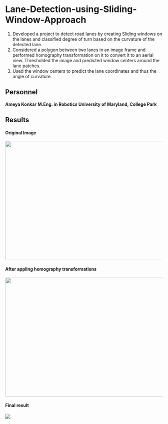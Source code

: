 # Lane-Detection-using-Sliding-Window-Approach

1.  Developed a project to detect road lanes by creating Sliding windows on the lanes and classified degree of turn based on the curvature of the detected lane.
2.  Considered a polygon between two lanes in an image frame and performed homography transformation on it to convert it to an aerial view. Thresholded the image and predicted  window centers around the lane patches.
3.  Used the window centers to predict the lane coordinates and thus the angle of curvature. 

## Personnel

**Ameya Konkar**
**M.Eng. in Robotics  University of Maryland, College Park**

## Results
#### Original Image
<img src="https://user-images.githubusercontent.com/78075049/222947402-0db3b611-ebe7-4da2-ab31-fe4a340041bf.png" width="700" height="380">

#### After appling homography transformations
<img src="https://user-images.githubusercontent.com/78075049/222947469-3a409a55-5391-4e4e-a483-0fc8b264748b.png" width="700" height="380">

#### Final result
<img src="https://user-images.githubusercontent.com/78075049/222947342-5e4a342a-4e3f-4dd3-8ab4-9a97812cebcd.png" >



